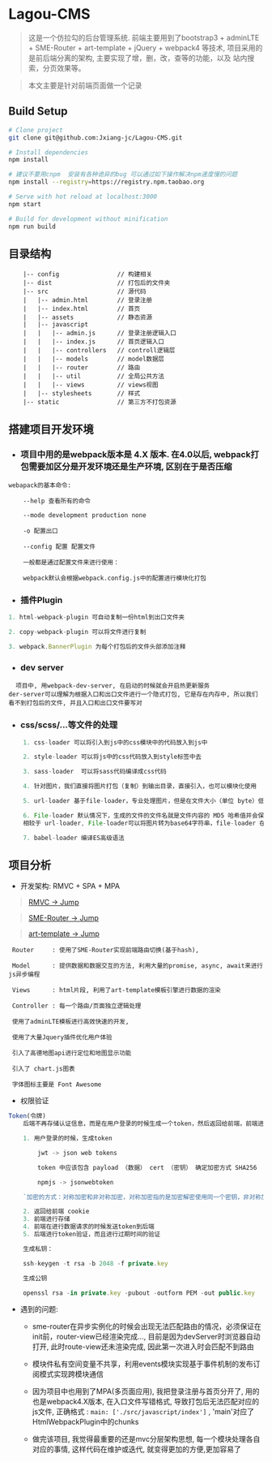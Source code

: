 # Lagou-CMS

> 这是一个仿拉勾的后台管理系统. 前端主要用到了bootstrap3 + adminLTE + SME-Router + art-template + jQuery + webpack4 等技术, 项目采用的是前后端分离的架构, 主要实现了增，删，改，查等的功能，以及 站内搜索，分页效果等。

> 本文主要是针对前端页面做一个记录

## Build Setup

```bash
# Clone project
git clone git@github.com:Jxiang-jc/Lagou-CMS.git

# Install dependencies
npm install

# 建议不要用cnpm  安装有各种诡异的bug 可以通过如下操作解决npm速度慢的问题
npm install --registry=https://registry.npm.taobao.org

# Serve with hot reload at localhost:3000
npm start

# Build for development without minification
npm run build
```

## 目录结构

```
    |-- config                // 构建相关
    |-- dist                  // 打包后的文件夹
    |-- src                   // 源代码
    |   |-- admin.html        // 登录注册
    |   |-- index.html        // 首页
    |   |-- assets            // 静态资源
    |   |-- javascript      
    |   |   |-- admin.js      // 登录注册逻辑入口
    |   |   |-- index.js      // 首页逻辑入口
    |   |   |-- controllers   // controll逻辑层
    |   |   |-- models        // model数据层
    |   |   |-- router        // 路由
    |   |   |-- util          // 全局公共方法
    |   |   |-- views         // views视图
    |   |-- stylesheets       // 样式
    |-- static                // 第三方不打包资源

```

## 搭建项目开发环境

- ### 项目中用的是webpack版本是 4.X 版本. 在4.0以后, webpack打包需要加区分是开发环境还是生产环境, 区别在于是否压缩

```
webapack的基本命令:

    --help 查看所有的命令

    --mode development production none

    -o 配置出口

    --config 配置 配置文件

    一般都是通过配置文件来进行使用：

    webpack默认会根据webpack.config.js中的配置进行模块化打包
```

- ### 插件Plugin

``` js
1. html-webpack-plugin 可自动复制一份html到出口文件夹

2. copy-webpack-plugin 可以将文件进行复制

3. webpack.BannerPlugin 为每个打包后的文件头部添加注释
```

- ### dev server

```
  项目中, 用webpack-dev-server, 在启动的时候就会开启热更新服务
der-server可以理解为根据入口和出口文件进行一个隐式打包, 它是存在内存中, 所以我们看不到打包后的文件, 并且入口和出口文件要写对
```

- ### css/scss/...等文件的处理

``` js
    1. css-loader 可以将引入到js中的css模块中的代码放入到js中

    2. style-loader 可以将js中的css代码放入到style标签中去

    3. sass-loader  可以将sass代码编译成css代码

    4. 针对图片，我们直接将图片打包（复制）到输出目录，直接引入，也可以模块化使用

    5. url-loader 基于file-loader，专业处理图片，但是在文件大小（单位 byte）低于指定的限制时，可以返回一个 DataURL。

    6. File-loader 默认情况下，生成的文件的文件名就是文件内容的 MD5 哈希值并会保留所引用资源的原始扩展名.简单来说，file-loader 就是将文件（由于一般是图片文件为主，所以下面通常使用图片两字作为替代，方便理解。其他的包括字体文件等），在进行一些处理后（主要是处理文件名和路径），移动打包后的目录中。
    相较于 url-loader, File-loader可以将图片转为base64字符串，file-loader 在功能上更加强大一些；

    7. babel-loader 编译ES高级语法
```

## 项目分析

 -  开发架构: RMVC + SPA + MPA
 > [RMVC → Jump](http://www.ruanyifeng.com/blog/2015/02/mvcmvp_mvvm.html)

 > [SME-Router → Jump](https://sme-fe.github.io/website-router/zh/)

> [art-template → Jump](https://aui.github.io/art-template/zh-cn/index.html)

```
 Router     : 使用了SME-Router实现前端路由切换(基于hash), 

 Model      : 提供数据和数据交互的方法, 利用大量的promise, async, await来进行js异步编程

 Views      : html片段, 利用了art-template模板引擎进行数据的渲染

 Controller : 每一个路由/页面独立逻辑处理

 使用了adminLTE模板进行高效快速的开发,

 使用了大量Jquery插件优化用户体验

 引入了高德地图api进行定位和地图显示功能

 引入了 chart.js图表

 字体图标主要是 Font Awesome
```

- 权限验证

``` js
Token(令牌)
    后端不再存储认证信息，而是在用户登录的时候生成一个token，然后返回给前端，前端进行存储，在需要进行验证的时候将token一并发送到后端，后端进行验证

    1. 用户登录的时候，生成token

        jwt -> json web tokens

        token 中应该包含 payload （数据） cert （密钥） 确定加密方式 SHA256

        npmjs -> jsonwebtoken

    `加密的方式：对称加密和非对称加密，对称加密指的是加密解密使用同一个密钥，非对称加密使用公钥和私钥，加密用私钥加密，解密用公钥解密`

    2. 返回给前端 cookie 
    3. 前端进行存储
    4. 前端在进行数据请求的时候发送token到后端
    5. 后端进行token验证，而且进行过期时间的验证

    生成私钥：

    ssh-keygen -t rsa -b 2048 -f private.key

    生成公钥

    openssl rsa -in private.key -pubout -outform PEM -out public.key
```

- 遇到的问题:
    
    -  sme-router在异步实例化的时候会出现无法匹配路由的情况，必须保证在init前，router-view已经渲染完成..., 目前是因为devServer时浏览器自动打开, 此时route-view还未渲染完成, 因此第一次进入时会匹配不到路由

    - 模块件私有空间变量不共享，利用events模块实现基于事件机制的发布订阅模式实现跨模块通信

    - 因为项目中也用到了MPA(多页面应用), 我把登录注册与首页分开了, 用的也是webpack4.X版本, 在入口文件写错格式, 导致打包后无法匹配对应的js文件, 正确格式 : `main: ['./src/javascript/index']` , 'main'对应了HtmlWebpackPlugin中的chunks

    - 做完该项目, 我觉得最重要的还是mvc分层架构思想, 每一个模块处理各自对应的事情, 这样代码在维护或迭代, 就变得更加的方便,更加容易了